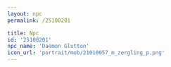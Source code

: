 ```yaml
---
layout: npc
permalink: /25100201

title: Npc
id: '25100201'
npc_name: 'Daemon Glutton'
icon_url: 'portrait/mob/21010057_m_zergling_p.png'
---
```

